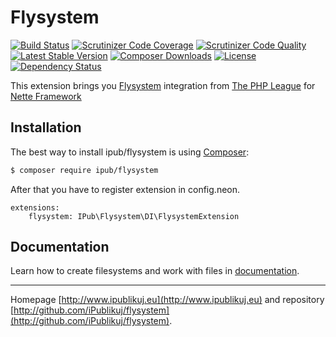 # Flysystem

[![Build Status](https://img.shields.io/travis/iPublikuj/flysystem.svg?style=flat-square)](https://travis-ci.org/iPublikuj/flysystem)
[![Scrutinizer Code Coverage](https://img.shields.io/scrutinizer/coverage/g/iPublikuj/flysystem.svg?style=flat-square)](https://scrutinizer-ci.com/g/iPublikuj/flysystem/?branch=master)
[![Scrutinizer Code Quality](https://img.shields.io/scrutinizer/g/iPublikuj/flysystem.svg?style=flat-square)](https://scrutinizer-ci.com/g/iPublikuj/flysystem/?branch=master)
[![Latest Stable Version](https://img.shields.io/packagist/v/ipub/flysystem.svg?style=flat-square)](https://packagist.org/packages/ipub/flysystem)
[![Composer Downloads](https://img.shields.io/packagist/dt/ipub/flysystem.svg?style=flat-square)](https://packagist.org/packages/ipub/flysystem)
[![License](https://img.shields.io/packagist/l/ipub/flysystem.svg?style=flat-square)](https://packagist.org/packages/ipub/flysystem)
[![Dependency Status](https://img.shields.io/versioneye/d/user/projects/571fdb8dfcd19a0051856870.svg?style=flat-square)](https://www.versioneye.com/user/projects/571fdb8dfcd19a0051856870)

This extension brings you [Flysystem](http://flysystem.thephpleague.com/) integration from [The PHP League](http://thephpleague.com/) for [Nette Framework](http://nette.org/)

## Installation

The best way to install ipub/flysystem is using [Composer](http://getcomposer.org/):

```sh
$ composer require ipub/flysystem
```

After that you have to register extension in config.neon.

```neon
extensions:
	flysystem: IPub\Flysystem\DI\FlysystemExtension
```

## Documentation

Learn how to create filesystems and work with files in [documentation](https://github.com/iPublikuj/flysystem/blob/master/docs/en/index.md).

***
Homepage [http://www.ipublikuj.eu](http://www.ipublikuj.eu) and repository [http://github.com/iPublikuj/flysystem](http://github.com/iPublikuj/flysystem).
